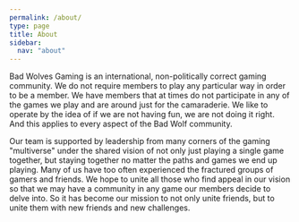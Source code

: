 ```yaml
---
permalink: /about/
type: page
title: About
sidebar:
  nav: "about"
---
```


Bad Wolves Gaming is an international, non-politically correct gaming community. 
We do not require members to play any particular way in order to be a member. 
We have members that at times do not participate in any of the games we play 
and are around just for the camaraderie. We like to operate by the idea of if 
we are not having fun, we are not doing it right. And this applies to every 
aspect of the Bad Wolf community.

Our team is supported by leadership from many corners of the gaming "multiverse"
under the shared vision of not only just playing a single game together, but
staying together no matter the paths and games we end up playing. Many of us
have too often experienced the fractured groups of gamers and friends. We hope
to unite all those who find appeal in our vision so that we may have a community
in any game our members decide to delve into. So it has become our mission to
not only unite friends, but to unite them with new friends and new challenges.